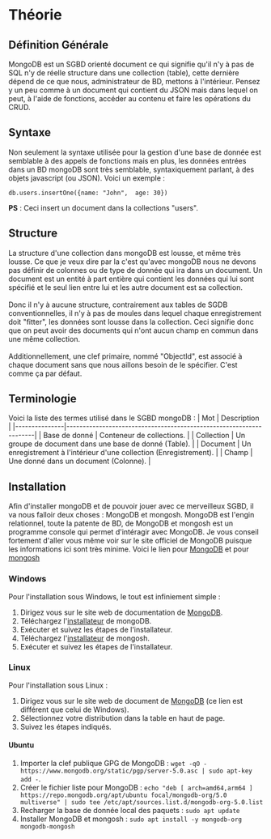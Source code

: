 # Théorie
## Définition Générale
MongoDB est un SGBD orienté document ce qui signifie qu'il n'y à pas de SQL n'y de réelle structure dans une collection (table), cette dernière dépend de ce que nous, administrateur de BD, mettons à l'intérieur. Pensez y un peu comme à un document qui contient du JSON mais dans lequel on peut, à l'aide de fonctions, accéder au contenu et faire les opérations du CRUD. 
## Syntaxe
Non seulement la syntaxe utilisée pour la gestion d'une base de donnée est semblable à des appels de fonctions mais en plus, les données entrées dans un BD mongoDB sont très semblable, syntaxiquement parlant, à des objets javascript (ou JSON). Voici un exemple : 
```
db.users.insertOne({name: "John",  age: 30})
```
**PS** : Ceci insert un document dans la collections "users".
## Structure
La structure d'une collection dans mongoDB est lousse, et même très lousse. Ce que je veux dire par la c'est qu'avec mongoDB nous ne devons pas définir de colonnes ou de type de donnée qui ira dans un document. Un document est un entité à part entière qui contient les données qui lui sont spécifié et le seul lien entre lui et les autre document est sa collection. 
<br><br>
Donc il n'y à aucune structure, contrairement aux tables de SGDB conventionnelles, il n'y à pas de moules dans lequel chaque enregistrement doit "fitter", les données sont lousse dans la collection. Ceci signifie donc que on peut avoir des documents qui n'ont aucun champ en commun dans une même collection.
<br><br>
Additionnellement, une clef primaire, nommé "ObjectId", est associé à chaque document sans que nous aillons besoin de le spécifier. C'est comme ça par défaut.

## Terminologie
Voici la liste des termes utilisé dans le SGBD mongoDB :
| Mot           | Description                                                        |
|---------------|--------------------------------------------------------------------|
| Base de donné | Conteneur de collections.                                          |
| Collection    | Un groupe de document dans une base de donné (Table).              |
| Document      | Un enregistrement à l'intérieur d'une collection (Enregistrement). |
| Champ         | Une donné dans un document (Colonne).                              |
## Installation
Afin d'installer mongoDB et de pouvoir jouer avec ce merveilleux SGBD, il va nous falloir deux choses : MongoDB et mongosh. MongoDB est l'engin relationnel, toute la patente de BD, de MongoDB et mongosh est un programme console qui permet d'intéragir avec MongoDB. Je vous conseil fortement d'aller vous même voir sur le site officiel de MongoDB puisque les informations ici sont très minime.
Voici le lien pour [MongoDB](https://docs.mongodb.com/manual/installation/) et pour [mongosh](https://docs.mongodb.com/mongodb-shell/install/)
### Windows
Pour l'installation sous Windows, le tout est infiniement simple : 
1. Dirigez vous sur le site web de documentation de [MongoDB](https://docs.mongodb.com/manual/tutorial/install-mongodb-on-windows/).
2. Téléchargez l'[installateur](https://www.mongodb.com/try/download/community?tck=docs_server&_ga=2.101412997.507167780.1642204555-631246763.1641858718) de mongoDB.
3. Exécuter et suivez les étapes de l'installateur.
4. Téléchargez l'[installateur](https://www.mongodb.com/try/download/shell?jmp=docs&_ga=2.130192651.507167780.1642204555-631246763.1641858718) de mongosh.
5. Exécuter et suivez les étapes de l'installateur.
### Linux 
Pour l'installation sous Linux :
1. Dirigez vous sur le site web de document de [MongoDB](https://docs.mongodb.com/manual/installation/) (ce lien est différent que celui de Windows).
2. Sélectionnez votre distribution dans la table en haut de page.
3. Suivez les étapes indiqués.
#### Ubuntu
1. Importer la clef publique GPG de MongoDB : `wget -qO - https://www.mongodb.org/static/pgp/server-5.0.asc | sudo apt-key add -`.
2. Créer le fichier liste pour MongoDB : `echo "deb [ arch=amd64,arm64 ] https://repo.mongodb.org/apt/ubuntu focal/mongodb-org/5.0 multiverse" | sudo tee /etc/apt/sources.list.d/mongodb-org-5.0.list`
3. Recharger la base de donnée local des paquets : `sudo apt update`
4. Installer MongoDB et mongosh : `sudo apt install -y mongodb-org mongodb-mongosh`